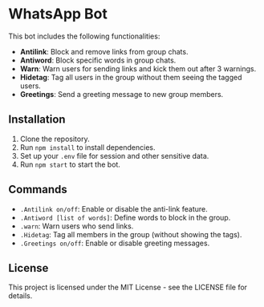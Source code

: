# WhatsApp Bot

This bot includes the following functionalities:
- **Antilink**: Block and remove links from group chats.
- **Antiword**: Block specific words in group chats.
- **Warn**: Warn users for sending links and kick them out after 3 warnings.
- **Hidetag**: Tag all users in the group without them seeing the tagged users.
- **Greetings**: Send a greeting message to new group members.

## Installation

1. Clone the repository.
2. Run `npm install` to install dependencies.
3. Set up your `.env` file for session and other sensitive data.
4. Run `npm start` to start the bot.

## Commands

- `.Antilink on/off`: Enable or disable the anti-link feature.
- `.Antiword [list of words]`: Define words to block in the group.
- `.warn`: Warn users who send links.
- `.Hidetag`: Tag all members in the group (without showing the tags).
- `.Greetings on/off`: Enable or disable greeting messages.

## License
This project is licensed under the MIT License - see the LICENSE file for details.